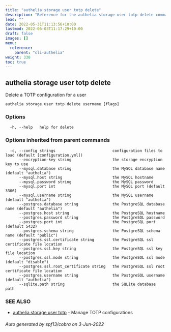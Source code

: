 ```yaml
---
title: "authelia storage user totp delete"
description: "Reference for the authelia storage user totp delete command."
lead: ""
date: 2022-05-31T11:13:56+10:00
lastmod: 2022-06-03T11:17:29+10:00
draft: false
images: []
menu:
  reference:
    parent: "cli-authelia"
weight: 330
toc: true
---
```


## authelia storage user totp delete

Delete a TOTP configuration for a user

```
authelia storage user totp delete username [flags]
```

### Options

```
  -h, --help   help for delete
```

### Options inherited from parent commands

```
  -c, --config strings                         configuration files to load (default [configuration.yml])
      --encryption-key string                  the storage encryption key to use
      --mysql.database string                  the MySQL database name (default "authelia")
      --mysql.host string                      the MySQL hostname
      --mysql.password string                  the MySQL password
      --mysql.port int                         the MySQL port (default 3306)
      --mysql.username string                  the MySQL username (default "authelia")
      --postgres.database string               the PostgreSQL database name (default "authelia")
      --postgres.host string                   the PostgreSQL hostname
      --postgres.password string               the PostgreSQL password
      --postgres.port int                      the PostgreSQL port (default 5432)
      --postgres.schema string                 the PostgreSQL schema name (default "public")
      --postgres.ssl.certificate string        the PostgreSQL ssl certificate file location
      --postgres.ssl.key string                the PostgreSQL ssl key file location
      --postgres.ssl.mode string               the PostgreSQL ssl mode (default "disable")
      --postgres.ssl.root_certificate string   the PostgreSQL ssl root certificate file location
      --postgres.username string               the PostgreSQL username (default "authelia")
      --sqlite.path string                     the SQLite database path
```

### SEE ALSO

* [authelia storage user totp](authelia_storage_user_totp.md)	 - Manage TOTP configurations

###### Auto generated by spf13/cobra on 3-Jun-2022
